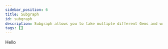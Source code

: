 ```yaml
---
sidebar_position: 6
title: Subgraph
id: subgraph
description: Subgraph allows you to take multiple different Gems and wrap them under a single parent Gem for clearing looking Job.
tags: []
---
```


Hello
